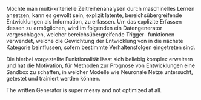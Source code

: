 Möchte man multi-kriterielle Zeitreihenanalysen durch maschinelles Lernen ansetzen, kann es gewollt sein,
explizit latente, bereichsübergreifende Entwicklungen als Information, zu erfassen. Um das explizite Erfassen
dessen zu ermöglichen, wird im folgenden ein Datengenerator vorgeschlagen, welcher bereichsübergreifende Trigger-
funktionen verwendet, welche die Gewichtung der Entwicklung von in die nächste Kategorie beinflussen, sofern 
bestimmte Verhaltensfolgen eingetreten sind.

Die hierbei vorgestellte Funktionalität lässt sich beliebig komplex erweitern und hat die Motivation, für
Methoden zur Prognose von Entwicklungen eine Sandbox zu schaffen, in welcher Modelle wie Neuronale 
Netze untersucht, getestet und trainiert werden können. 

The written Generator is super messy and not optimized at all.
